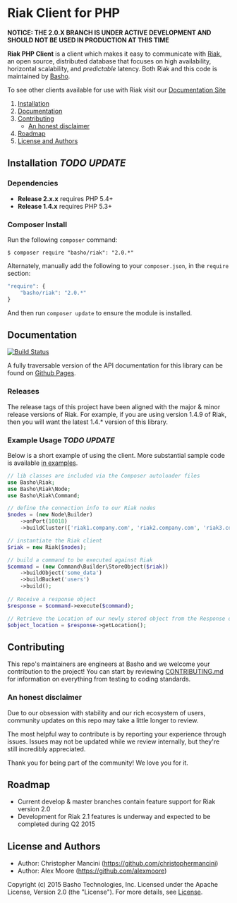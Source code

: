 # Riak Client for PHP

**NOTICE: THE 2.0.X BRANCH IS UNDER ACTIVE DEVELOPMENT AND SHOULD NOT BE USED IN PRODUCTION AT THIS TIME**

**Riak PHP Client** is a client which makes it easy to communicate with [Riak](http://basho.com/riak/), an open source, distributed database that focuses on high availability, horizontal scalability, and *predictable*
latency. Both Riak and this code is maintained by [Basho](http://www.basho.com/). 

To see other clients available for use with Riak visit our
[Documentation Site](http://docs.basho.com/riak/latest/dev/using/libraries)


1. [Installation](#installation)
2. [Documentation](#documentation)
3. [Contributing](#contributing)
	* [An honest disclaimer](#an-honest-disclaimer)
4. [Roadmap](#roadmap)
5. [License and Authors](#license-and-authors)


## Installation *TODO UPDATE*

### Dependencies
* **Release 2.x.x** requires PHP 5.4+
* **Release 1.4.x** requires PHP 5.3+

### Composer Install
Run the following `composer` command:

```console
$ composer require "basho/riak": "2.0.*"
```

Alternately, manually add the following to your `composer.json`, in the `require` section:

```javascript
"require": {
    "basho/riak": "2.0.*"
}
```

And then run `composer update` to ensure the module is installed.

## Documentation
[![Build Status](https://secure.travis-ci.org/basho/riak-php-client.png?branch=master)](http://travis-ci.org/basho/riak-php-client)

A fully traversable version of the API documentation for this library can be found on [Github Pages](http://basho.github.io/riak-php-client). 

### Releases
The release tags of this project have been aligned with the major & minor release versions of Riak. For example, if you are using version 1.4.9 of Riak, then you will want the latest 1.4.* version of this library.

### Example Usage *TODO UPDATE*
Below is a short example of using the client. More substantial sample code is available [in examples](/examples).
```php
// lib classes are included via the Composer autoloader files
use Basho\Riak;
use Basho\Riak\Node;
use Basho\Riak\Command;

// define the connection info to our Riak nodes
$nodes = (new Node\Builder)
    ->onPort(10018)
    ->buildCluster(['riak1.company.com', 'riak2.company.com', 'riak3.company.com',]);

// instantiate the Riak client
$riak = new Riak($nodes);

// build a command to be executed against Riak
$command = (new Command\Builder\StoreObject($riak))
    ->buildObject('some_data')
    ->buildBucket('users')
    ->build();
    
// Receive a response object
$response = $command->execute($command);

// Retrieve the Location of our newly stored object from the Response object
$object_location = $response->getLocation();
```

## Contributing
This repo's maintainers are engineers at Basho and we welcome your contribution to the project! You can start by reviewing [CONTRIBUTING.md](CONTRIBUTING.md) for information on everything from testing to coding standards.

### An honest disclaimer

Due to our obsession with stability and our rich ecosystem of users, community updates on this repo may take a little longer to review. 

The most helpful way to contribute is by reporting your experience through issues. Issues may not be updated while we review internally, but they're still incredibly appreciated.

Thank you for being part of the community! We love you for it. 

## Roadmap
* Current develop & master branches contain feature support for Riak version 2.0
* Development for Riak 2.1 features is underway and expected to be completed during Q2 2015

## License and Authors

* Author: Christopher Mancini (https://github.com/christophermancini)
* Author: Alex Moore (https://github.com/alexmoore)

Copyright (c) 2015 Basho Technologies, Inc. Licensed under the Apache License, Version 2.0 (the "License"). For more details, see [License](License).